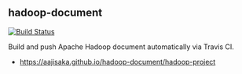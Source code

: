 ## hadoop-document

[![Build Status](https://travis-ci.org/aajisaka/hadoop-document.svg?branch=master)](https://travis-ci.org/aajisaka/hadoop-document)

Build and push Apache Hadoop document automatically via Travis CI.

* https://aajisaka.github.io/hadoop-document/hadoop-project
